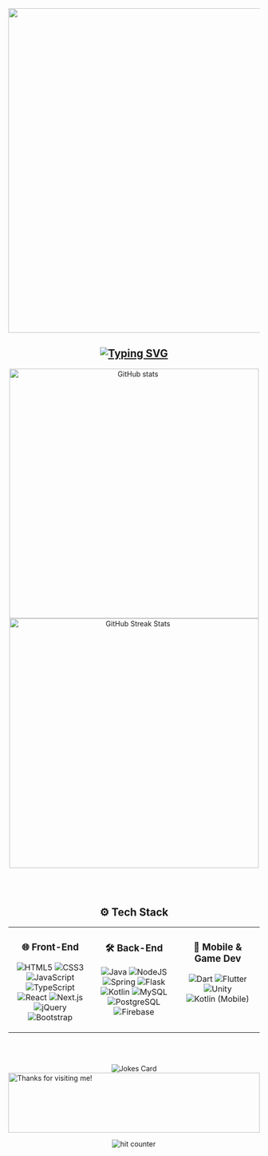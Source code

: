 <div align="center">
  <img src="https://github.com/Anmol-Baranwal/Cool-GIFs-For-GitHub/assets/74038190/5f6597b4-ff7c-4415-9272-d95759df842f" width="650">
</div>
<h2 align="center">
<a href="https://git.io/typing-svg"><img src="https://readme-typing-svg.demolab.com?font=Varela+Round&size=24&duration=3000&pause=500&color=6DC28A&background=FFFFFF00&center=true&vCenter=true&width=435&lines=Full-Stack+Developer;Game+Developer;Web+Developer;Software+Engineer" alt="Typing SVG" /></a>
</h2>
<div align="center">
  <img src="https://github-readme-stats-sigma-five.vercel.app/api?username=Feroov&show_icons=true&theme=dark&hide_border=true&include_all_commits=true&count_private=true&bg_color=00000000" alt="GitHub stats" width="500px">
  <img src="https://github-readme-streak-stats.herokuapp.com/?user=Feroov&theme=dark&hide_border=true&background=00000000" alt="GitHub Streak Stats" width="500px">
</div>
<h2 align="center"></h2>
<br/>


<h2 align="center">⚙️ Tech Stack</h2>

<table align="center">
  <tr>
    <td align="center" valign="top" width="33%">
      <h3>🌐 Front-End</h3>
      <p>
        <img src="https://img.shields.io/badge/html5-%23E34F26.svg?style=for-the-badge&logo=html5&logoColor=white" alt="HTML5">
        <img src="https://img.shields.io/badge/css3-%231572B6.svg?style=for-the-badge&logo=css3&logoColor=white" alt="CSS3">
        <img src="https://img.shields.io/badge/javascript-%23323330.svg?style=for-the-badge&logo=javascript&logoColor=%23F7DF1E" alt="JavaScript">
        <img src="https://img.shields.io/badge/typescript-%23007ACC.svg?style=for-the-badge&logo=typescript&logoColor=white" alt="TypeScript">
        <img src="https://img.shields.io/badge/react-%2320232a.svg?style=for-the-badge&logo=react&logoColor=%2361DAFB" alt="React">
        <img src="https://img.shields.io/badge/next.js-%23000000.svg?style=for-the-badge&logo=next.js&logoColor=white" alt="Next.js">
        <img src="https://img.shields.io/badge/jquery-%230769AD.svg?style=for-the-badge&logo=jquery&logoColor=white" alt="jQuery">
        <img src="https://img.shields.io/badge/bootstrap-%23563D7C.svg?style=for-the-badge&logo=bootstrap&logoColor=white" alt="Bootstrap">
      </p>
    </td>
    <td align="center" valign="top" width="33%">
      <h3>🛠️ Back-End</h3>
      <p>
        <img src="https://img.shields.io/badge/Java-ED8B00?style=for-the-badge&logo=openjdk&logoColor=white" alt="Java">
        <img src="https://img.shields.io/badge/node.js-6DA55F?style=for-the-badge&logo=node.js&logoColor=white" alt="NodeJS">
        <img src="https://img.shields.io/badge/spring-%236DB33F.svg?style=for-the-badge&logo=spring&logoColor=white" alt="Spring">
        <img src="https://img.shields.io/badge/flask-%23000000.svg?style=for-the-badge&logo=flask&logoColor=white" alt="Flask">
        <img src="https://img.shields.io/badge/kotlin-%230095D5.svg?style=for-the-badge&logo=kotlin&logoColor=white" alt="Kotlin">
        <img src="https://img.shields.io/badge/mysql-%2300f.svg?style=for-the-badge&logo=mysql&logoColor=white" alt="MySQL">
        <img src="https://img.shields.io/badge/postgres-%23316192.svg?style=for-the-badge&logo=postgresql&logoColor=white" alt="PostgreSQL">
        <img src="https://img.shields.io/badge/firebase-%23039BE5.svg?style=for-the-badge&logo=firebase" alt="Firebase">
      </p>
    </td>
    <td align="center" valign="top" width="33%">
      <h3>📱 Mobile & Game Dev</h3>
      <p>
        <img src="https://img.shields.io/badge/dart-%230175C2.svg?style=for-the-badge&logo=dart&logoColor=white" alt="Dart">
        <img src="https://img.shields.io/badge/Flutter-%2302569B.svg?style=for-the-badge&logo=Flutter&logoColor=white" alt="Flutter">
        <img src="https://img.shields.io/badge/Unity-%2320232a.svg?style=for-the-badge&logo=unity&logoColor=white" alt="Unity">
        <img src="https://img.shields.io/badge/kotlin-%230095D5.svg?style=for-the-badge&logo=kotlin&logoColor=white" alt="Kotlin (Mobile)">
      </p>
    </td>
  </tr>
</table>

<h2 align="center"></h2>
<br/>
<br/>

<div align="center">
    <img src="https://readme-jokes.vercel.app/api" alt="Jokes Card" />
</div>

<img height="120" alt="Thanks for visiting me!" width="100%" src="https://raw.githubusercontent.com/BrunnerLivio/brunnerlivio/master/images/marquee.svg" />

<div align="center">
<p></p>
<img src="https://profile-counter.glitch.me/Feroov/count.svg" alt="hit counter" align="center">
</div>
